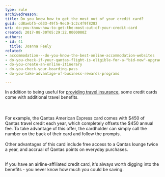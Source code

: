 ```yaml
---
type: rule
archivedreason: 
title: Do you know how to get the most out of your credit card?
guid: cd8aebf5-c633-49f5-9ec0-1c2c4f9f8282
uri: do-you-know-how-to-get-the-most-out-of-your-credit-card
created: 2017-08-30T05:29:22.0000000Z
authors:
- id: 41
  title: Joanna Feely
related:
- accommodation---do-you-know-the-best-online-accommodation-websites
- do-you-check-if-your-qantas-flight-is-eligible-for-a-"bid-now"-upgrade
- do-you-create-an-online-itinerary
- do-you-check-your-boarding-pass
- do-you-take-advantage-of-business-rewards-programs

---
```



​In addition to being useful for <a href="/_layouts/15/FIXUPREDIRECT.ASPX?WebId=3dfc0e07-e23a-4cbb-aac2-e778b71166a2&amp;TermSetId=07da3ddf-0924-4cd2-a6d4-a4809ae20160&amp;TermId=b2eba7cc-d2db-498d-b354-3e0c32bea0e5">providing travel insurance</a>, some credit cards come with additional travel benefits.&#160;<br><br>
<br><excerpt class='endintro'></excerpt><br>
​For example, the Qantas American Express card comes with $450 of Qantas travel credit each year, which completely offsets the $450 annual fee. To take advantage of this offer, the cardholder can simply call the number on the back of their card and follow the prompts.<br><br>Other advantages of this card include free access to a Qantas lounge twice a year, and accrual of Qantas points on everyday purchases.&#160;<br><br><p>If you have an airline-affiliated credit card, it's always worth digging into the benefits - you never know how much you could be saving.&#160;<br><br></p>


